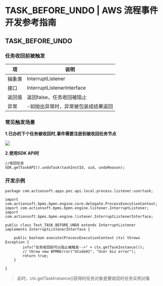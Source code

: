 # TASK_BEFORE_UNDO | AWS 流程事件开发参考指南

## TASK_BEFORE_UNDO

### 任务收回前被触发

项 | 说明  
---|---  
抽象类 | InterruptListener  
接口 | InterruptListenerInterface  
返回值 | 返回false，任务收回被阻止  
异常 | -如抛出异常时，异常被包装成结果返回  
  
### 常见触发场景

**1.已办的下个任务被收回时,事件需要注册到被收回任务节点**

![](https://docs.awspaas.com/reference-guide/aws-paas-process-listener-reference-guide/usertask_event/4.png)

**2.使用SDK API时**
    
    
    //收回任务
    SDK.getTaskAPI().undoTask(taskInstId, uid, undoReason);
    

### 开发示例
    
    
    package com.actionsoft.apps.poc.api.local.process.listener.usertask;
    
    import com.actionsoft.bpms.bpmn.engine.core.delegate.ProcessExecutionContext;
    import com.actionsoft.bpms.bpmn.engine.listener.InterruptListener;
    import com.actionsoft.bpms.bpmn.engine.listener.InterruptListenerInterface;
    
    public class Test_TASK_BEFORE_UNDO extends InterruptListener implements InterruptListenerInterface {
    
        public boolean execute(ProcessExecutionContext ctx) throws Exception {
            info("任务收回前可以阻止被触发-->" + ctx.getTaskInstance());
            // throw new BPMNError("UCode01", "User biz error");
            return true;
        }
    
    }
    

> 此时，ctx.getTaskInstance()获得的任务对象是要收回的任务实例对象